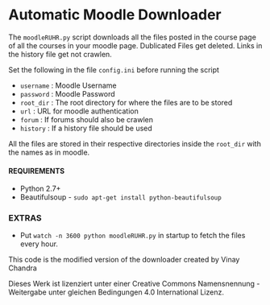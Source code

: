 # Automatic Moodle Downloader

The `moodleRUHR.py` script downloads all the files posted in the course page of all the courses in your moodle page.
Dublicated Files get deleted.
Links in the history file get not crawlen.

Set the following in the file `config.ini` before running the script

- `username` : Moodle Username
- `password` : Moodle Password
- `root_dir` : The root directory for where the files are to be stored
- `url` : URL for moodle authentication
- `forum` : If forums should also be crawlen
- `history` : If a history file should be used

All the files are stored in their respective directories inside the `root_dir` with the names as in moodle.


#### REQUIREMENTS

- Python 2.7+
- Beautifulsoup - `sudo apt-get install python-beautifulsoup`

### EXTRAS

- Put `watch -n 3600 python moodleRUHR.py` in startup to fetch the files every hour.

This code is the modified version of the downloader created by Vinay Chandra

Dieses Werk ist lizenziert unter einer Creative Commons Namensnennung - Weitergabe unter gleichen Bedingungen 4.0 International Lizenz. 
